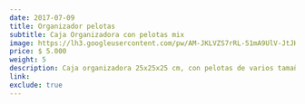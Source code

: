 ```yaml
---
date: 2017-07-09
title: Organizador pelotas
subtitle: Caja Organizadora con pelotas mix
image: https://lh3.googleusercontent.com/pw/AM-JKLVZS7rRL-51mA9UlV-JtJH_gU8qTLfa-10P2zRPoCL3sl5r22dYc-LOJSQmamsulFMV10xNSTRx5Hr5Po0dzfnfjf-AQopQVuAIov3WxmD5E5c5BPn8wEmVwkArwgwftJYCw4QwvGRHEEZ2hWDtgLNnMg=w938-h621-no?authuser=0
price: $ 5.000
weight: 5
description: Caja organizadora 25x25x25 cm, con pelotas de varios tamaños y texturas
link: 
exclude: true
---
```

